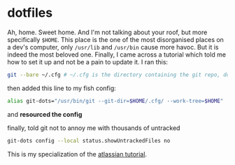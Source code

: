 # dotfiles

Ah, home. Sweet home. And I'm not talking about your roof, but more specifically `$HOME`. This place is the one of the most disorganised places on a dev's
computer, only `/usr/lib` and `/usr/bin` cause more havoc. But it is indeed the most beloved one. Finally, I came across a tutorial which told me how to 
set it up and not be a pain to update it. I ran this:


```sh
git --bare ~/.cfg # ~/.cfg is the directory containing the git repo, don't f with it!
```

then added this line to my fish config:

```sh
alias git-dots="/usr/bin/git --git-dir=$HOME/.cfg/ --work-tree=$HOME"
```

and **resourced the config**

finally, told git not to annoy me with thousands of untracked

```sh
git-dots config --local status.showUntrackedFiles no
```

This is my specialization of the [atlassian tutorial](https://www.atlassian.com/git/tutorials/dotfiles). 



